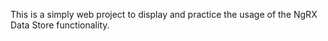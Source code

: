 This is a simply web project to display and practice the usage of the NgRX Data Store functionality.